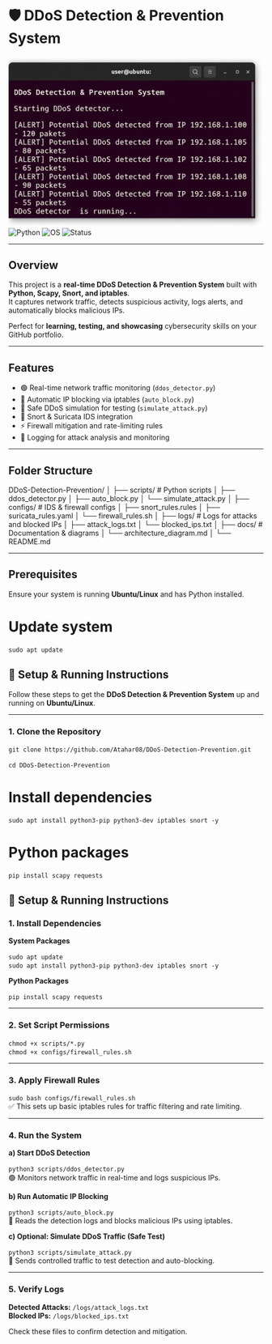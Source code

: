 # 🛡️ DDoS Detection & Prevention System
![DDoS Detection & Prevention System](https://github.com/Atahar08/DDoS-Detection-Prevention/blob/main/docs/ChatGPT%20Image%20Sep%2022%2C%202025%2C%2012_44_53%20AM.png)
![Python](https://img.shields.io/badge/Python-3.10-blue)
![OS](https://img.shields.io/badge/Linux-Ubuntu-orange)
![Status](https://img.shields.io/badge/Status-Ready-green)

---

## **Overview**

This project is a **real-time DDoS Detection & Prevention System** built with **Python, Scapy, Snort, and iptables**.  
It captures network traffic, detects suspicious activity, logs alerts, and automatically blocks malicious IPs.

Perfect for **learning, testing, and showcasing** cybersecurity skills on your GitHub portfolio.

---

## **Features**

- 🟢 Real-time network traffic monitoring (`ddos_detector.py`)
- 🛑 Automatic IP blocking via iptables (`auto_block.py`)
- 🚨 Safe DDoS simulation for testing (`simulate_attack.py`)
- 🔐 Snort & Suricata IDS integration
- ⚡ Firewall mitigation and rate-limiting rules
- 📄 Logging for attack analysis and monitoring

---

## **Folder Structure**

DDoS-Detection-Prevention/
│
├── scripts/ # Python scripts
│ ├── ddos_detector.py
│ ├── auto_block.py
│ └── simulate_attack.py
│
├── configs/ # IDS & firewall configs
│ ├── snort_rules.rules
│ ├── suricata_rules.yaml
│ └── firewall_rules.sh
│
├── logs/ # Logs for attacks and blocked IPs
│ ├── attack_logs.txt
│ └── blocked_ips.txt
│
├── docs/ # Documentation & diagrams
│ └── architecture_diagram.md
│
└── README.md



---

## **Prerequisites**

Ensure your system is running **Ubuntu/Linux** and has Python installed.


# Update system
`sudo apt update`
## 🚀 Setup & Running Instructions

Follow these steps to get the **DDoS Detection & Prevention System** up and running on **Ubuntu/Linux**.

---

### **1. Clone the Repository**

`git clone https://github.com/Atahar08/DDoS-Detection-Prevention.git`

`cd DDoS-Detection-Prevention`

# Install dependencies
`sudo apt install python3-pip python3-dev iptables snort -y`

# Python packages
`pip install scapy requests`

## 🚀 Setup & Running Instructions

### 1. Install Dependencies

**System Packages**

`sudo apt update`  
`sudo apt install python3-pip python3-dev iptables snort -y`

**Python Packages**

`pip install scapy requests`

---

### 2. Set Script Permissions

`chmod +x scripts/*.py`  
`chmod +x configs/firewall_rules.sh`

---

### 3. Apply Firewall Rules

`sudo bash configs/firewall_rules.sh`  
✅ This sets up basic iptables rules for traffic filtering and rate limiting.

---

### 4. Run the System

**a) Start DDoS Detection**

`python3 scripts/ddos_detector.py`  
🟢 Monitors network traffic in real-time and logs suspicious IPs.

**b) Run Automatic IP Blocking**

`python3 scripts/auto_block.py`  
🛑 Reads the detection logs and blocks malicious IPs using iptables.

**c) Optional: Simulate DDoS Traffic (Safe Test)**

`python3 scripts/simulate_attack.py`  
🚨 Sends controlled traffic to test detection and auto-blocking.

---

### 5. Verify Logs

**Detected Attacks:** `/logs/attack_logs.txt`  
**Blocked IPs:** `/logs/blocked_ips.txt`  

Check these files to confirm detection and mitigation.
